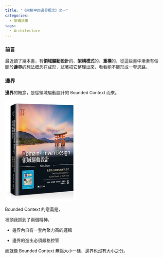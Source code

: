 ```yaml
---
title: "《架構中的邊界概念》之一"
categories:
  - 架構決策
tags:
  - Architecture
---
```

### 前言
最近讀了幾本書，有**領域驅動設計**的、**架構模式**的、**重構**的，從這些書中漸漸有個關於**邊界**的想法概念在成形，試著把它整理出來，看看能不能形成一套思路。

### 邊界
**邊界**的概念，是從領域驅動設計的 Bounded Context 而來。

![領域驅動設計--軟體核心複雜度的解決方法](/assets/images/ddd_book.jpg)

Bounded Context 的意義是，

裡頭我抓到了兩個精神，

* 邊界內自有一套內聚力高的邏輯

* 邊界的進出必須嚴格控管

而就像 Bounded Context 無論大小一樣，邊界也沒有大小之分。
